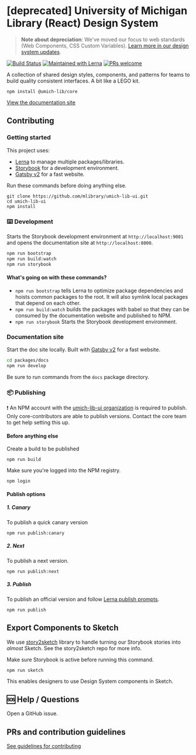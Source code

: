 # [deprecated] University of Michigan Library (React) Design System

> **Note about depreciation**: We've moved our focus to web standards (Web Components, CSS Custom Variables). [Learn more in our design system updates](https://design-system.lib.umich.edu/updates/#july-2020).

[![Build Status](https://travis-ci.org/mlibrary/umich-lib-ui.svg?branch=master)](https://travis-ci.org/mlibrary/umich-lib-ui) [![Maintained with Lerna](https://img.shields.io/badge/maintained%20with-lerna-cc00ff.svg)](https://lerna.js.org/) [![PRs welcome](https://img.shields.io/badge/PRs-welcome-brightgreen.svg)](https://github.com/mlibrary/umich-lib-ui/blob/master/CONTRIBUTING.md)

A collection of shared design styles, components, and patterns for teams to build quality consistent interfaces. A bit like a LEGO kit.

```
npm install @umich-lib/core
```

[View the documentation site](https://design-system.lib.umich.edu/)

## Contributing

### Getting started

This project uses:
- [Lerna](https://lernajs.io/) to manage multiple packages/libraries.
- [Storybook](https://storybook.js.org/) for a development environment.
- [Gatsby v2](https://www.gatsbyjs.org/) for a fast website.

Run these commands before doing anything else.
```
git clone https://github.com/mlibrary/umich-lib-ui.git
cd umich-lib-ui
npm install
```

### ⌨️ Development

Starts the Storybook development environment at `http://localhost:9001` and opens the documentation site at `http://localhost:8000`.

```sh
npm run bootstrap
npm run build:watch
npm run storybook
```

#### What's going on with these commands?

- `npm run bootstrap` tells Lerna to optimize package dependencies and hoists common packages to the root. It will also symlink local packages that depend on each other.
- `npm run build:watch` builds the packages with babel so that they can be consumed by the documentation website and published to NPM.
- `npm run storybook` Starts the Storybook development environment.

### Documentation site

Start the doc site locally. Built with [Gatsby v2](https://www.gatsbyjs.org/) for a fast website.

```sh
cd packages/docs
npm run develop
```

Be sure to run commands from the `docs` package directory.

### 📦 Publishing

❗ An NPM account with the [umich-lib-ui organization](https://www.npmjs.com/org/umich-lib-ui) is required to publish. Only core-contributors are able to publish versions. Contact the core team to get help setting this up.

#### Before anything else

Create a build to be published

```
npm run build
```

Make sure you're logged into the NPM registry.

```
npm login
```

#### Publish options

##### 1. Canary

To publish a quick canary version

```
npm run publish:canary
```

##### 2. Next

To publish a next version.

```
npm run publish:next
```

##### 3. Publish

To publish an official version and follow [Lerna publish prompts](https://github.com/lerna/lerna/tree/master/commands/publish).

```
npm run publish
```

## Export Components to Sketch

We use [story2sketch](https://github.com/chrisvxd/story2sketch) library to handle turning our Storybook stories into _almost_ Sketch. See the story2sketch repo for more info.

Make sure Storybook is active before running this command.

```
npm run sketch
```

This enables designers to use Design System components in Sketch.

## 🆘 Help / Questions

Open a GitHub issue.

## PRs and contribution guidelines

[See guidelines for contributing](https://github.com/mlibrary/umich-lib-components-react/blob/master/CONTRIBUTING.md)
